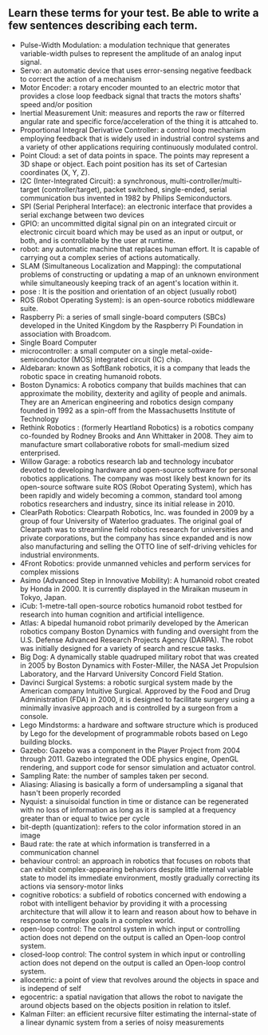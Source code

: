 ## Learn these terms for your test.  Be able to write a few sentences describing each term.


- Pulse-Width Modulation: a modulation technique that generates variable-width pulses to represent the amplitude of an analog input signal. 
- Servo:  an automatic device that uses error-sensing negative feedback to correct the action of a mechanism
- Motor Encoder: a rotary encoder mounted to an electric motor that provides a close loop feedback signal that tracts the motors shafts' speed and/or position 
- Inertial Measurement Unit: measures and reports the raw or filterred angular rate and specific force/acceleration of the thing it is attcahed to.
- Proportional Integral Derivative Controller: a control loop mechanism employing feedback that is widely used in industrial control systems and a variety of other applications requiring continuously modulated control.
- Point Cloud: a set of data points in space. The points may represent a 3D shape or object. Each point position has its set of Cartesian coordinates (X, Y, Z).
- I2C (Inter-Integrated Circuit): a synchronous, multi-controller/multi-target (controller/target), packet switched, single-ended, serial communication bus invented in 1982 by Philips Semiconductors. 
- SPI (Serial Peripheral Interface): an electronic interface that provides a serial exchange between two devices
- GPIO: an uncommitted digital signal pin on an integrated circuit or electronic circuit board which may be used as an input or output, or both, and is controllable by the user at runtime.
- robot: any automatic machine that replaces human effort. It is capable of carrying out a complex series of actions automatically. 
- SLAM (Simultaneous Localization and Mapping): the computational problems of constructing or updating a map of an unknown environment while simultaneously keeping track of an agent's location within it. 
- pose : It is the position and orientation of an object (usually robot)
- ROS (Robot Operating System):  is an open-source robotics middleware suite.
- Raspberry Pi: a series of small single-board computers (SBCs) developed in the United Kingdom by the Raspberry Pi Foundation in association with Broadcom.  
- Single Board Computer
- microcontroller: a small computer on a single metal-oxide-semiconductor (MOS) integrated circuit (IC) chip.
- Aldebaran: known as SoftBank robotics, it is a company that leads the robotic space in creating humanoid robots. 
- Boston Dynamics: A robotics company that builds machines that can approximate the mobility, dexterity and agility of people and animals. They are an American engineering and robotics design company founded in 1992 as a spin-off from the Massachusetts Institute of Technology  
- Rethink Robotics : (formerly Heartland Robotics) is a robotics company co-founded by Rodney Brooks and Ann Whittaker in 2008. They aim to manufacture smart collaborative robots for small-medium sized enterprised.
- Willow Garage: a robotics research lab and technology incubator devoted to developing hardware and open-source software for personal robotics applications.
The company was most likely best known for its open-source software suite ROS (Robot Operating System), which has been rapidly and widely becoming a common, standard tool among robotics researchers and industry, since its initial release in 2010.
- ClearPath Robotics: Clearpath Robotics, Inc. was founded in 2009 by a group of four University of Waterloo graduates. The original goal of Clearpath was to streamline field robotics research for universities and private corporations, but the company has since expanded and is now also manufacturing and selling the OTTO line of self-driving vehicles for industrial environments.
- 4Front Robotics: provide unmanned vehicles and perform services for complex missions
- Asimo (Advanced Step in Innovative Mobility): A humanoid robot created by Honda in 2000. It is currently displayed in the Miraikan museum in Tokyo, Japan. 
- iCub: 1-metre-tall open-source robotics humanoid robot testbed for research into human cognition and artificial intelligence.
- Atlas: A bipedal humanoid robot primarily developed by the American robotics company Boston Dynamics with funding and oversight from the U.S. Defense Advanced Research Projects Agency (DARPA). The robot was initially designed for a variety of search and rescue tasks.
- Big Dog: A dynamically stable quadruped military robot that was created in 2005 by Boston Dynamics with Foster-Miller, the NASA Jet Propulsion Laboratory, and the Harvard University Concord Field Station.
- Davinci Surgical Systems: a robotic surgical system made by the American company Intuitive Surgical. Approved by the Food and Drug Administration (FDA) in 2000, it is designed to facilitate surgery using a minimally invasive approach and is controlled by a surgeon from a console.
- Lego Mindstorms: a hardware and software structure which is produced by Lego for the development of programmable robots based on Lego building blocks.
- Gazebo: Gazebo was a component in the Player Project from 2004 through 2011. Gazebo integrated the ODE physics engine, OpenGL rendering, and support code for sensor simulation and actuator control.
- Sampling Rate: the number of samples taken per second.
- Aliasing: Aliasing is basically a form of undersampling a siganal that hasn't been properly recorded 
- Nyquist: a sinuisoidal function in time or distance can be regenerated with no loss of information as long as it is sampled at a frequency greater than or equal to twice per cycle
- bit-depth (quantization): refers to the color information stored in an image
- Baud rate: the rate at which information is transferred in a communication channel
- behaviour control: an approach in robotics that focuses on robots that can exhibit complex-appearing behaviors despite little internal variable state to model its immediate environment, mostly gradually correcting its actions via sensory-motor links
- cognitive robotics: a subfield of robotics concerned with endowing a robot with intelligent behavior by providing it with a processing architecture that will allow it to learn and reason about how to behave in response to complex goals in a complex world.
- open-loop control: The control system in which input or controlling action does not depend on the output is called an Open-loop control system.
- closed-loop control: The control system in which input or controlling action does not depend on the output is called an Open-loop control system.
- allocentric:  a point of view that revolves around the objects in space and is independ of self
- egocentric: a spatial navigation that allows the robot to navigate the around objects based on the objects position in relation to itslef. 
- Kalman Filter:  an efficient recursive filter estimating the internal-state of a linear dynamic system from a series of noisy measurements
